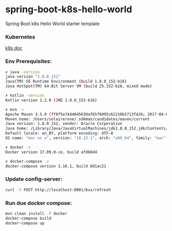 # spring-boot-k8s-hello-world
Spring Boot k8s Hello World starter template

### Kubernetes

[k8s doc](https://github.com/solairerove/spring-boot-k8s-hello-world/blob/master/k8s/doc/k8s.adoc)

### Env Prerequisites:
``` bash
✗ java -version
java version "1.8.0_152"
Java(TM) SE Runtime Environment (build 1.8.0_152-b16)
Java HotSpot(TM) 64-Bit Server VM (build 25.152-b16, mixed mode)

✗ kotlin -version
Kotlin version 1.2.0 (JRE 1.8.0_152-b16)

✗ mvn -v
Apache Maven 3.5.0 (ff8f5e7444045639af65f6095c62210b5713f426; 2017-04-03T22:39:06+03:00)
Maven home: /Users/solairerove/.sdkman/candidates/maven/current
Java version: 1.8.0_152, vendor: Oracle Corporation
Java home: /Library/Java/JavaVirtualMachines/jdk1.8.0_152.jdk/Contents/Home/jre
Default locale: en_BY, platform encoding: UTF-8
OS name: "mac os x", version: "10.13.1", arch: "x86_64", family: "mac"

✗ docker -v
Docker version 17.09.0-ce, build afdb6d4

✗ docker-compose -v
docker-compose version 1.16.1, build 6d1ac21
```

### Update config-server:

```bash
curl -X POST http://localhost:8001/bus/refresh
```

### Run due docker compose:
```bash
mvn clean install -P docker
docker-compose build
docker-compose up
```
